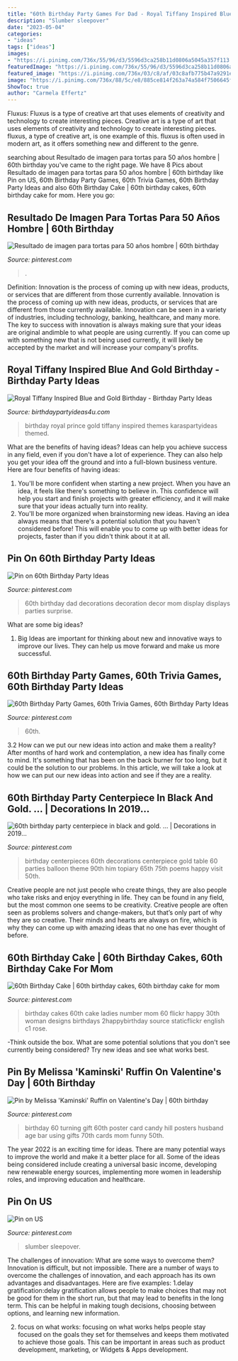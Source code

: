 ```yaml
---
title: "60th Birthday Party Games For Dad - Royal Tiffany Inspired Blue And Gold Birthday"
description: "Slumber sleepover"
date: "2023-05-04"
categories:
- "ideas"
tags: ["ideas"]
images:
- "https://i.pinimg.com/736x/55/96/d3/5596d3ca258b11d0806a5045a357f113.jpg"
featuredImage: "https://i.pinimg.com/736x/55/96/d3/5596d3ca258b11d0806a5045a357f113.jpg"
featured_image: "https://i.pinimg.com/736x/03/c8/af/03c8afb775b47a9291ecb1e7cb11c189.jpg"
image: "https://i.pinimg.com/736x/88/5c/e8/885ce814f263a74a584f7506645f115d.jpg"
ShowToc: true
author: "Carmela Effertz"
---
```



Fluxus: Fluxus is a type of creative art that uses elements of creativity and technology to create interesting pieces.
Creative art is a type of art that uses elements of creativity and technology to create interesting pieces. fluxus, a type of creative art, is one example of this. fluxus is often used in modern art, as it offers something new and different to the genre.

	

		
searching about Resultado de imagen para tortas para 50 años hombre | 60th birthday you've came to the right page. We have 8 Pics about Resultado de imagen para tortas para 50 años hombre | 60th birthday like Pin on US, 60th Birthday Party Games, 60th Trivia Games, 60th Birthday Party Ideas and also 60th Birthday Cake | 60th birthday cakes, 60th birthday cake for mom. Here you go:
		
    
## Resultado De Imagen Para Tortas Para 50 Años Hombre | 60th Birthday

<img loading=lazy src="https://i.pinimg.com/736x/fd/8e/be/fd8ebea0944d19aab372ce2ef13ca55b.jpg" onerror="this.onerror=null;this.src='https://tse1.mm.bing.net/th?id=OIP.rfmUw2S-CSxcfUKgZif0SQAAAA&amp;pid=15.1';" alt="Resultado de imagen para tortas para 50 años hombre | 60th birthday">

_Source: pinterest.com_

>. 

	

Definition: Innovation is the process of coming up with new ideas, products, or services that are different from those currently available.
Innovation is the process of coming up with new ideas, products, or services that are different from those currently available. Innovation can be seen in a variety of industries, including technology, banking, healthcare, and many more. The key to success with innovation is always making sure that your ideas are original andimble to what people are using currently. If you can come up with something new that is not being used currently, it will likely be accepted by the market and will increase your company's profits.

    
## Royal Tiffany Inspired Blue And Gold Birthday - Birthday Party Ideas

<img loading=lazy src="http://www.birthdaypartyideas4u.com/wp-content/uploads/2017/07/Royal-Tiffany-Inspired-Blue-And-Gold-Birthday-Balloons-600x944.jpg" onerror="this.onerror=null;this.src='https://tse1.mm.bing.net/th?id=OIP.HGpQuYcvUq83pkvRxo05LwHaLp&amp;pid=15.1';" alt="Royal Tiffany Inspired Blue and Gold Birthday - Birthday Party Ideas">

_Source: birthdaypartyideas4u.com_

>birthday royal prince gold tiffany inspired themes karaspartyideas themed. 

	

What are the benefits of having ideas?
Ideas can help you achieve success in any field, even if you don't have a lot of experience. They can also help you get your idea off the ground and into a full-blown business venture. Here are four benefits of having ideas: 
1. You'll be more confident when starting a new project. When you have an idea, it feels like there's something to believe in. This confidence will help you start and finish projects with greater efficiency, and it will make sure that your ideas actually turn into reality. 
2. You'll be more organized when brainstorming new ideas. Having an idea always means that there's a potential solution that you haven't considered before! This will enable you to come up with better ideas for projects, faster than if you didn't think about it at all. 

    
## Pin On 60th Birthday Party Ideas

<img loading=lazy src="https://i.pinimg.com/736x/88/5c/e8/885ce814f263a74a584f7506645f115d.jpg" onerror="this.onerror=null;this.src='https://tse3.mm.bing.net/th?id=OIP.15_dI0elEkwMqBMrKxORTAHaJ3&amp;pid=15.1';" alt="Pin on 60th Birthday Party Ideas">

_Source: pinterest.com_

>60th birthday dad decorations decoration decor mom display displays parties surprise. 

	

What are some big ideas?
1. Big Ideas are important for thinking about new and innovative ways to improve our lives. They can help us move forward and make us more successful.

    
## 60th Birthday Party Games, 60th Trivia Games, 60th Birthday Party Ideas

<img loading=lazy src="https://i.pinimg.com/736x/55/96/d3/5596d3ca258b11d0806a5045a357f113.jpg" onerror="this.onerror=null;this.src='https://tse4.mm.bing.net/th?id=OIP.3ue5elfExaIxmHwk49KeSAHaLH&amp;pid=15.1';" alt="60th Birthday Party Games, 60th Trivia Games, 60th Birthday Party Ideas">

_Source: pinterest.com_

>60th. 

	

3.2 How can we put our new ideas into action and make them a reality?
After months of hard work and contemplation, a new idea has finally come to mind. It's something that has been on the back burner for too long, but it could be the solution to our problems. In this article, we will take a look at how we can put our new ideas into action and see if they are a reality.

    
## 60th Birthday Party Centerpiece In Black And Gold. … | Decorations In 2019…

<img loading=lazy src="https://i.pinimg.com/736x/da/d1/a7/dad1a7264bb50f88dfc8f7c318482ccb--birthday-party-centerpieces--birthday-party-ideas.jpg?b=t" onerror="this.onerror=null;this.src='https://tse2.mm.bing.net/th?id=OIP.xPtTIbdBwlTGBSbmGDAZ1QHaJ4&amp;pid=15.1';" alt="60th birthday party centerpiece in black and gold. … | Decorations in 2019…">

_Source: pinterest.com_

>birthday centerpieces 60th decorations centerpiece gold table 60 parties balloon theme 90th him topiary 65th 75th poems happy visit 50th. 

	

Creative people are not just people who create things, they are also people who take risks and enjoy everything in life. They can be found in any field, but the most common one seems to be creativity. Creative people are often seen as problems solvers and change-makers, but that’s only part of why they are so creative. Their minds and hearts are always on fire, which is why they can come up with amazing ideas that no one has ever thought of before.

    
## 60th Birthday Cake | 60th Birthday Cakes, 60th Birthday Cake For Mom

<img loading=lazy src="https://i.pinimg.com/736x/df/00/ac/df00ac5f22e441233b76c1370fd6746f--th-birthday-cakes-number-cakes.jpg" onerror="this.onerror=null;this.src='https://tse3.mm.bing.net/th?id=OIP.ZUPufrVnR7SRcUspukj-2AHaFj&amp;pid=15.1';" alt="60th Birthday Cake | 60th birthday cakes, 60th birthday cake for mom">

_Source: pinterest.com_

>birthday cakes 60th cake ladies number mom 60 flickr happy 30th woman designs birthdays 2happybirthday source staticflickr english c1 rose. 

	

-Think outside the box. What are some potential solutions that you don't see currently being considered? Try new ideas and see what works best. 

    
## Pin By Melissa &#039;Kaminski&#039; Ruffin On Valentine&#039;s Day | 60th Birthday

<img loading=lazy src="https://i.pinimg.com/736x/0d/66/8a/0d668ad79a05471ead32f6d902f0cb33.jpg" onerror="this.onerror=null;this.src='https://tse2.mm.bing.net/th?id=OIP.9xvgZOitSv9JEo4G_fzQmAHaJ4&amp;pid=15.1';" alt="Pin by Melissa &#039;Kaminski&#039; Ruffin on Valentine&#039;s Day | 60th birthday">

_Source: pinterest.com_

>birthday 60 turning gift 60th poster card candy hill posters husband age bar using gifts 70th cards mom funny 50th. 

	

The year 2022 is an exciting time for ideas. There are many potential ways to improve the world and make it a better place for all. Some of the ideas being considered include creating a universal basic income, developing new renewable energy sources, implementing more women in leadership roles, and improving education and healthcare.

    
## Pin On US

<img loading=lazy src="https://i.pinimg.com/736x/03/c8/af/03c8afb775b47a9291ecb1e7cb11c189.jpg" onerror="this.onerror=null;this.src='https://tse2.mm.bing.net/th?id=OIP.xfmk0sBt77pxYqLluhYagAAAAA&amp;pid=15.1';" alt="Pin on US">

_Source: pinterest.com_

>slumber sleepover. 

	

The challenges of innovation: What are some ways to overcome them?
Innovation is difficult, but not impossible. There are a number of ways to overcome the challenges of innovation, and each approach has its own advantages and disadvantages. Here are five examples:
1.delay gratification:delay gratification allows people to make choices that may not be good for them in the short run, but that may lead to benefits in the long term. This can be helpful in making tough decisions, choosing between options, and learning new information.

2. focus on what works: focusing on what works helps people stay focused on the goals they set for themselves and keeps them motivated to achieve those goals. This can be important in areas such as product development, marketing, or Widgets & Apps development.


